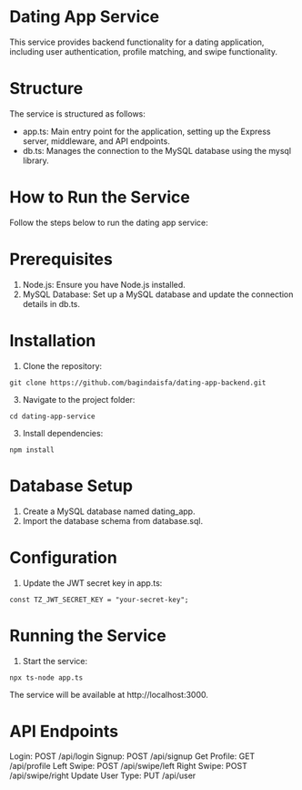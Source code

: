 # Dating App Service
This service provides backend functionality for a dating application, including user authentication, profile matching, and swipe functionality.

# Structure
The service is structured as follows:

- app.ts: Main entry point for the application, setting up the Express server, middleware, and API endpoints.
- db.ts: Manages the connection to the MySQL database using the mysql library.

# How to Run the Service
Follow the steps below to run the dating app service:

# Prerequisites
1. Node.js: Ensure you have Node.js installed.
2. MySQL Database: Set up a MySQL database and update the connection details in db.ts.

# Installation
1. Clone the repository:
```
git clone https://github.com/bagindaisfa/dating-app-backend.git
```

3. Navigate to the project folder:
```
cd dating-app-service
```

3. Install dependencies:
```
npm install
```

# Database Setup
1. Create a MySQL database named dating_app.
2. Import the database schema from database.sql.

# Configuration
1. Update the JWT secret key in app.ts:
```
const TZ_JWT_SECRET_KEY = "your-secret-key";
```

# Running the Service
1. Start the service:
```
npx ts-node app.ts
```

The service will be available at http://localhost:3000.

# API Endpoints
Login: POST /api/login
Signup: POST /api/signup
Get Profile: GET /api/profile
Left Swipe: POST /api/swipe/left
Right Swipe: POST /api/swipe/right
Update User Type: PUT /api/user
